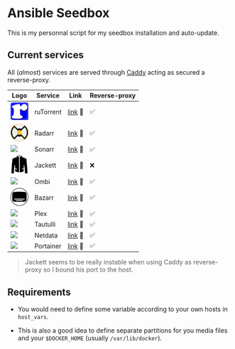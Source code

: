 # Ansible Seedbox

This is my personnal script for my seedbox installation and auto-update.

## Current services
All (*almost*) services are served through [Caddy](https://github.com/mholt/caddy) acting as secured a reverse-proxy.

| Logo                                                                                                                                                           | Service   | Link                                                                              | Reverse-proxy      |
| -------------------------------------------------------------------------------------------------------------------------------------------------------------- | --------- | --------------------------------------------------------------------------------- | ------------------ |
| <img src='https://raw.githubusercontent.com/Novik/ruTorrent/master/images/logo.png' width='40'>                                                                | ruTorrent | [link](https://github.com/Novik/ruTorrent)  :link:                                | :white_check_mark: |
| <img src='https://raw.githubusercontent.com/Radarr/Radarr/develop/Logo/256.png' width='40'>                                                                    | Radarr    | [link](https://github.com/Radarr/Radarr)  :link:                                  | :white_check_mark: |
| <img src='https://raw.githubusercontent.com/Sonarr/Sonarr/develop/Logo/256.png' width='40'>                                                                    | Sonarr    | [link](https://github.com/Sonarr/Sonarr)  :link:                                  | :white_check_mark: |
| <img src='https://raw.githubusercontent.com/Jackett/Jackett/060972475f13ffe59fcc09c51ffe91a547a29029/src/Jackett.Common/Content/jacket_medium.png' width='40'> | Jackett   | [link](https://github.com/Jackett/Jackett)  :link:                                | :x:                |
| <img src='https://raw.githubusercontent.com/linuxserver/docker-templates/master/linuxserver.io/img/ombi.png' width='40'>                                       | Ombi      | [link](https://github.com/tidusjar/Ombi)  :link:                                  | :white_check_mark: |
| <img src='https://raw.githubusercontent.com/morpheus65535/bazarr/master/static/logo128.png' width='40'>                                                        | Bazarr    | [link](https://github.com/morpheus65535/bazarr)  :link:                           | :white_check_mark: |
| <img src='https://cdn6.aptoide.com/imgs/5/d/0/5d0ab62a64a947dc2060c8f7827847f5_icon.png' width='40'>                                                           | Plex      | [link](https://www.plex.tv/apps-devices/#modal-devices-plex-media-server)  :link: | :white_check_mark: |
| <img src='https://avatars3.githubusercontent.com/u/34385001' width='40'>                                                                                       | Tautulli  | [link](https://github.com/Tautulli/Tautulli)  :link:                              | :white_check_mark: |
| <img src='https://www.monitoring-fr.org/wp-content/uploads/2016/04/netdata-logo.png' width='40'>                                                               | Netdata   | [link](https://github.com/firehol/netdata)  :link:                                | :white_check_mark: |
| <img src='https://avatars1.githubusercontent.com/u/22225832' width='40'>                                                                                       | Portainer | [link](https://portainer.io/)  :link:                                             | :white_check_mark: |

> Jackett seems to be really instable when using Caddy as reverse-proxy so I bound his port to the host.

## Requirements

* You would need to define some variable according to your own hosts in `host_vars`.

* This is also a good idea to define separate partitions for you media files and your `$DOCKER_HOME` (usually `/var/lib/docker`).